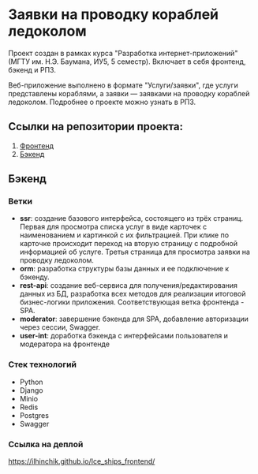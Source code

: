 # Заявки на проводку кораблей ледоколом
Проект создан в рамках курса "Разработка интернет-приложений" (МГТУ им. Н.Э. Баумана, ИУ5, 5 семестр). Включает в себя фронтенд, бэкенд и РПЗ.

Веб-приложение выполнено в формате "Услуги/заявки", где услуги представлены кораблями, а заявки — заявками на проводку кораблей ледоколом. Подробнее о проекте можно узнать в РПЗ.

## Ссылки на репозитории проекта:
1. [Фронтенд](https://github.com/Ilhinchik/Ice_ships_frontend)
2. [Бэкенд](https://github.com/Ilhinchik/Ice_ships)


## Бэкенд

### Ветки
- **ssr**: создание базового интерфейса, состоящего из трёх страниц. Первая для просмотра списка услуг в виде карточек с наименованием и картинкой с их фильтрацией. При клике по карточке происходит переход на вторую страницу с подробной информацией об услуге. Третья страница для просмотра заявки на проводку ледоколом.
- **orm**: разработка структуры базы данных и ее подключение к бэкенду.
- **rest-api**: создание веб-сервиса для получения/редактирования данных из БД, разработка всех методов для реализации итоговой бизнес-логики приложения. Соответствующая ветка фронтенда - SPA.
- **moderator**: завершение бэкенда для SPA, добавление авторизации через сессии, Swagger.
- **user-int**: доработка бэкенда с интерфейсами пользователя и модератора на фронтенде

### Стек технологий
- Python
- Django
- Minio
- Redis
- Postgres
- Swagger

### Ссылка на деплой
https://ilhinchik.github.io/Ice_ships_frontend/